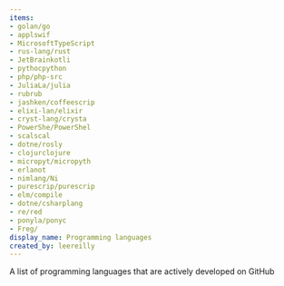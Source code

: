 ```yaml
---
items:
- golan/go
- applswif
- MicrosoftTypeScript
- rus-lang/rust
- JetBrainkotli
- pythocpython
- php/php-src
- JuliaLa/julia
- rubrub
- jashken/coffeescrip
- elixi-lan/elixir
- cryst-lang/crysta
- PowerShe/PowerShel
- scalscal
- dotne/rosly
- clojurclojure
- micropyt/micropyth
- erlanot
- nimlang/Ni
- purescrip/purescrip
- elm/compile
- dotne/csharplang
- re/red
- ponyla/ponyc
- Freg/
display_name: Programming languages
created_by: leereilly
---
```

A list of programming languages that are actively developed on GitHub
